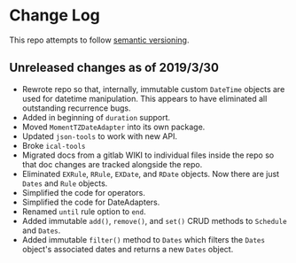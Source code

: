 # Change Log

This repo attempts to follow [semantic versioning](https://semver.org/).

## Unreleased changes as of 2019/3/30

- Rewrote repo so that, internally, immutable custom `DateTime` objects are used for datetime manipulation. This appears to have eliminated all outstanding recurrence bugs.
- Added in beginning of `duration` support.
- Moved `MomentTZDateAdapter` into its own package.
- Updated `json-tools` to work with new API.
- Broke `ical-tools`
- Migrated docs from a gitlab WIKI to individual files inside the repo so that doc changes are tracked alongside the repo.
- Eliminated `EXRule`, `RRule`, `EXDate`, and `RDate` objects. Now there are just `Dates` and `Rule` objects.
- Simplified the code for operators.
- Simplified the code for DateAdapters.
- Renamed `until` rule option to `end`.
- Added immutable `add()`, `remove()`, and `set()` CRUD methods to `Schedule` and `Dates`.
- Added immutable `filter()` method to `Dates` which filters the `Dates` object's associated dates and returns a new `Dates` object.
